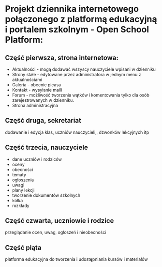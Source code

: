 # Projekt dziennika internetowego połączonego z platformą edukacyjną i portalem szkolnym - Open School Platform:

## Część pierwsza, strona internetowa:

* Aktualności - mogą dodawać wszyscy nauczyciele wpisani w dzienniku
* Strony stałe - edytowane przez administratora w jednym menu z aktualnościami
* Galeria - obecnie picasa
* Kontakt - wysyłanie maili
* Forum - możliwość tworzenia wątków i komentowania tylko dla osób zarejestrowanych
w dzienniku.
* Strona administracyjna 

## Część druga, sekretariat

 dodawanie i edycja klas, uczniów nauczycieli,, dzwonków lekcyjnych itp
 
## Część trzecia, nauczyciele
 
 * dane uczniów i rodziców
 * oceny
 * obecności
 * tematy
 * ogłoszenia 
 * uwagi 
 * plany lekcji
 * tworzenie dokumentów szkolnych
 * kółka 
 * rozkłady
 
## Część czwarta, uczniowie i rodzice
 
 przeglądanie ocen, uwag, ogłoszeń i nieobecności

## Część piąta
   
platforma edukacyjna do tworzenia i udostępniania kursów i materiałów
